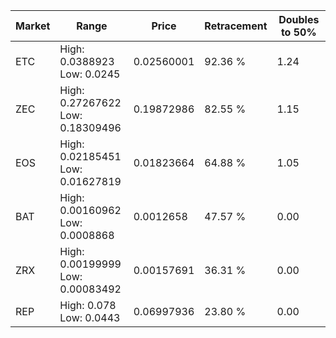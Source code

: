 | Market | Range | Price| Retracement | Doubles to 50% |
| --- | --- | --- | --- | --- |
| ETC | High: 0.0388923<br />Low: 0.0245 | 0.02560001 | 92.36 % | 1.24 |
| ZEC | High: 0.27267622<br />Low: 0.18309496 | 0.19872986 | 82.55 % | 1.15 |
| EOS | High: 0.02185451<br />Low: 0.01627819 | 0.01823664 | 64.88 % | 1.05 |
| BAT | High: 0.00160962<br />Low: 0.0008868 | 0.0012658 | 47.57 % | 0.00 |
| ZRX | High: 0.00199999<br />Low: 0.00083492 | 0.00157691 | 36.31 % | 0.00 |
| REP | High: 0.078<br />Low: 0.0443 | 0.06997936 | 23.80 % | 0.00 |
